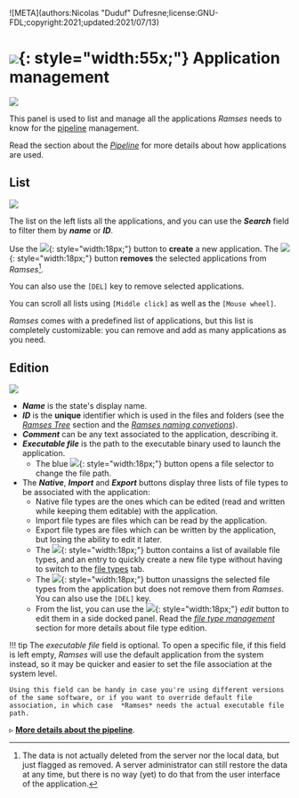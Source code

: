![META](authors:Nicolas "Duduf" Dufresne;license:GNU-FDL;copyright:2021;updated:2021/07/13)

# ![](/img/icons/applications_sl.svg){: style="width:55x;"} Application management

![](/img/client/applications.png)

This panel is used to list and manage all the applications *Ramses* needs to know for the [pipeline](../../pipeline/pipeline.md) management.

Read the section about the [*Pipeline*](../../pipeline/pipeline.md) for more details about how applications are used.

## List

![](/img/client/applicationlist.png)

The list on the left lists all the applications, and you can use the ***Search*** field to filter them by ***name*** or ***ID***.  

Use the ![](/img/icons/add_sl.svg){: style="width:18px;"} button to **create** a new application. The ![](/img/icons/remove_sl.svg){: style="width:18px;"} button **removes** the selected applications from *Ramses*[^1].

You can also use the `[DEL]` key to remove selected applications.

You can scroll all lists using `[Middle click]` as well as the `[Mouse wheel]`.

*Ramses* comes with a predefined list of applications, but this list is completely customizable: you can remove and add as many applications as you need.

## Edition

![](/img/client/applicationedition.png)

- ***Name*** is the state's display name.
- ***ID*** is the **unique** identifier which is used in the files and folders (see the [*Ramses Tree*](../files/index.md) section and the [*Ramses naming convetions*](../files/naming.md)).
- ***Comment*** can be any text associated to the application, describing it.
- ***Executable file*** is the path to the executable binary used to launch the application.
    - The blue ![](/img/icons/set-folder_sl.svg){: style="width:18px;"} button opens a file selector to change the file path.
- The ***Native***, ***Import*** and ***Export*** buttons display three lists of file types to be associated with the application:
    - Native file types are the ones which can be edited (read and written while keeping them editable) with the application.
    - Import file types are files which can be read by the application.
    - Export file types are files which can be written by the application, but losing the ability to edit it later.
    - The ![](/img/icons/add_sl.svg){: style="width:18px;"} button contains a list of available file types, and an entry to quickly create a new file type without having to switch to the [file types](filetypes.md) tab.
    - The ![](/img/icons/remove_sl.svg){: style="width:18px;"} button unassigns the selected file types from the application but does not remove them from *Ramses*. You can also use the `[DEL]` key.
    - From the list, you can use the ![](/img/icons/edit-comment-modify_sl.svg){: style="width:18px;"} *edit* button to edit them in a side docked panel. Read the [*file type management*](filetypes.md) section for more details about file type edition.

!!! tip
    The *executable file* field is optional. To open a specific file, if this field is left empty, *Ramses* will use the default application from the system instead, so it may be quicker and easier to set the file association at the system level.

    Using this field can be handy in case you're using different versions of the same software, or if you want to override default file association, in which case  *Ramses* needs the actual executable file path.

▹ **[More details about the pipeline](../../pipeline/pipeline.md)**.

[^1]:
    The data is not actually deleted from the server nor the local data, but just flagged as removed. A server administrator can still restore the data at any time, but there is no way (yet) to do that from the user interface of the application.
